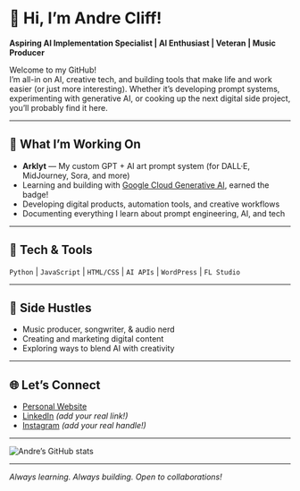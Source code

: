 <!-- AndreCliff's GitHub Profile README -->

# 👋 Hi, I’m Andre Cliff!

**Aspiring AI Implementation Specialist | AI Enthusiast | Veteran | Music Producer**

Welcome to my GitHub!  
I’m all-in on AI, creative tech, and building tools that make life and work easier (or just more interesting). Whether it’s developing prompt systems, experimenting with generative AI, or cooking up the next digital side project, you’ll probably find it here.

---

## 🧠 What I’m Working On

- **Arklyt** — My custom GPT + AI art prompt system (for DALL·E, MidJourney, Sora, and more)
- Learning and building with [Google Cloud Generative AI](https://www.cloudskillsboost.google/), earned the badge!
- Developing digital products, automation tools, and creative workflows  
- Documenting everything I learn about prompt engineering, AI, and tech

---

## 🚀 Tech & Tools

`Python` | `JavaScript` | `HTML/CSS` | `AI APIs` | `WordPress` | `FL Studio`

---

## 🎵 Side Hustles

- Music producer, songwriter, & audio nerd  
- Creating and marketing digital content  
- Exploring ways to blend AI with creativity

---

## 🌐 Let’s Connect

- [Personal Website](https://andrecliff.com)
- [LinkedIn](https://www.linkedin.com/in/andrecliff/) *(add your real link!)*
- [Instagram](https://www.instagram.com/yourhandle/) *(add your real handle!)*

---

![Andre’s GitHub stats](https://github-readme-stats.vercel.app/api?username=AndreCliff&show_icons=true&hide_rank=true)
<!-- You can also add a top languages card:
[![Top Langs](https://github-readme-stats.vercel.app/api/top-langs/?username=AndreCliff)](https://github.com/AndreCliff/github-readme-stats)
-->

<!-- Badges: You can use shields.io for tech badges or social badges -->

---

*Always learning. Always building. Open to collaborations!*


